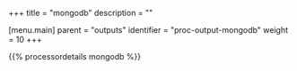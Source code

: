 +++
title = "mongodb"
description = ""

[menu.main]
parent = "outputs"
identifier = "proc-output-mongodb"
weight = 10
+++

{{% processordetails mongodb %}}